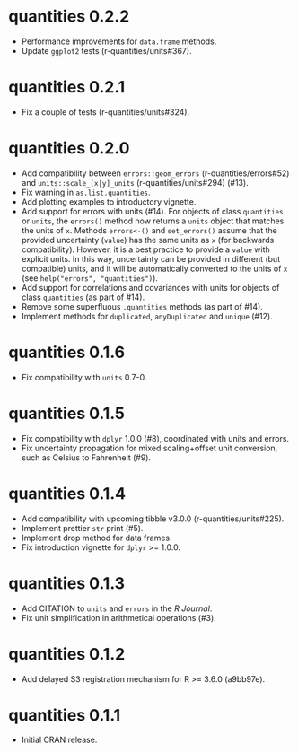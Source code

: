 # quantities 0.2.2

- Performance improvements for `data.frame` methods.
- Update `ggplot2` tests (r-quantities/units#367).

# quantities 0.2.1

- Fix a couple of tests (r-quantities/units#324).

# quantities 0.2.0

- Add compatibility between `errors::geom_errors` (r-quantities/errors#52) and
  `units::scale_[x|y]_units` (r-quantities/units#294) (#13).
- Fix warning in `as.list.quantities`.
- Add plotting examples to introductory vignette.
- Add support for errors with units (#14). For objects of class `quantities` or
  `units`, the `errors()` method now returns a `units` object that matches the
  units of `x`. Methods `errors<-()` and `set_errors()` assume that the provided
  uncertainty (`value`) has the same units as `x` (for backwards compatibility).
  However, it is a best practice to provide a `value` with explicit units. In
  this way, uncertainty can be provided in different (but compatible) units,
  and it will be automatically converted to the units of `x` (see
  `help("errors", "quantities")`).
- Add support for correlations and covariances with units for objects of class
  `quantities` (as part of #14).
- Remove some superfluous `.quantities` methods (as part of #14).
- Implement methods for `duplicated`, `anyDuplicated` and `unique` (#12).

# quantities 0.1.6

- Fix compatibility with `units` 0.7-0.

# quantities 0.1.5

- Fix compatibility with `dplyr` 1.0.0 (#8), coordinated with units and errors.
- Fix uncertainty propagation for mixed scaling+offset unit conversion, such
  as Celsius to Fahrenheit (#9).

# quantities 0.1.4

- Add compatibility with upcoming tibble v3.0.0 (r-quantities/units#225).
- Implement prettier `str` print (#5).
- Implement drop method for data frames.
- Fix introduction vignette for `dplyr` >= 1.0.0.

# quantities 0.1.3

- Add CITATION to `units` and `errors` in the *R Journal*.
- Fix unit simplification in arithmetical operations (#3).

# quantities 0.1.2

- Add delayed S3 registration mechanism for R >= 3.6.0 (a9bb97e).

# quantities 0.1.1

- Initial CRAN release.
